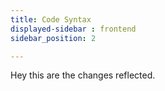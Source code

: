 ```yaml
---
title: Code Syntax
displayed-sidebar : frontend
sidebar_position: 2

---
```

Hey this are the changes reflected.